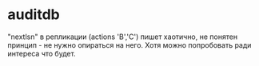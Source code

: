 # auditdb

"nextlsn" в репликации (actions 'B','C') пишет хаотично, не понятен принцип - не нужно опираться на него.
Хотя можно попробовать ради интереса что будет.
